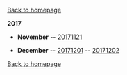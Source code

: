 [Back to homepage](https://bartfennema.github.io/)

**2017**
- **November**
-- [20171121](https://bartfennema.github.io/posts/20171121.html)

- **December**
-- [20171201](https://bartfennema.github.io/posts/20171201.html)
-- [20171202](https://bartfennema.github.io/posts/20171202.html)



[Back to homepage](https://bartfennema.github.io/)
